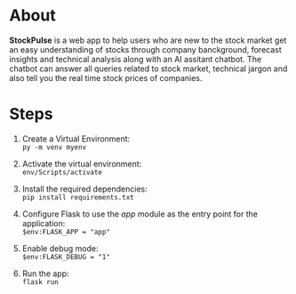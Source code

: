 <h1>About</h1>
<b>StockPulse</b> is a web app to help users who are new to the stock market get an easy understanding of stocks through company banckground, forecast insights and technical analysis along with an AI assitant chatbot. The chatbot can answer all queries related to stock market, technical jargon and also tell you the real time stock prices of companies.

<br>
<h1>Steps</h1>

1. Create a Virtual Environment:
   <br>
   `py -m venv myenv`

2. Activate the virtual environment:
   <br>
   `env/Scripts/activate`

3. Install the required dependencies:
   <br>
   `pip install requirements.txt`

4. Configure Flask to use the _app_ module as the entry point for the application:
   <br>
   `$env:FLASK_APP = "app"`

5. Enable debug mode:
   <br>
   `$env:FLASK_DEBUG = "1"`

6. Run the app:
   <br>
   `flask run`
